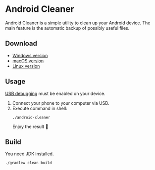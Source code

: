 # Android Cleaner

Android Cleaner is a simple utility to clean up your Android device. The main feature is the automatic backup of
possibly useful files.

## Download

* [Windows version]()
* [macOS version]()
* [Linux version]()

## Usage

[USB debugging](https://developer.android.com/studio/debug/dev-options) must be enabled on your device.

1. Connect your phone to your computer via USB.
2. Execute command in shell:
   ```shell
   ./android-cleaner
   ```
   Enjoy the result 🙂

## Build

You need JDK installed.

```shell
./gradlew clean build
```
